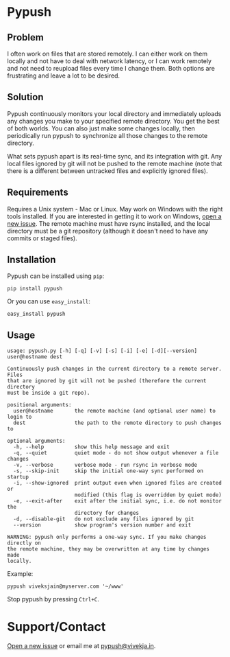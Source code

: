 Pypush
======

Problem
-------
I often work on files that are stored remotely. I can either work on them
locally and not have to deal with network latency, or I can work remotely and
not need to reupload files every time I change them. Both options are
frustrating and leave a lot to be desired.

Solution
--------
Pypush continuously monitors your local directory and immediately uploads any
changes you make to your specified remote directory. You get the best of both
worlds. You can also just make some changes locally, then periodically run
pypush to synchronize all those changes to the remote directory.

What sets pypush apart is its real-time sync, and its integration with git. Any
local files ignored by git will not be pushed to the remote machine (note that
there is a different between untracked files and explicitly ignored files).

Requirements
------------
Requires a Unix system - Mac or Linux. May work on Windows with the right tools
installed. If you are interested in getting it to work on Windows, [open a new
issue](https://github.com/viveksjain/pypush/issues/new). The remote machine must
have rsync installed, and the local directory must be a git repository (although
it doesn't need to have any commits or staged files).

Installation
------------
Pypush can be installed using `pip`:

    pip install pypush

Or you can use `easy_install`:

    easy_install pypush

Usage
-----
```
usage: pypush.py [-h] [-q] [-v] [-s] [-i] [-e] [-d][--version] user@hostname dest

Continuously push changes in the current directory to a remote server. Files
that are ignored by git will not be pushed (therefore the current directory
must be inside a git repo).

positional arguments:
  user@hostname       the remote machine (and optional user name) to login to
  dest                the path to the remote directory to push changes to

optional arguments:
  -h, --help          show this help message and exit
  -q, --quiet         quiet mode - do not show output whenever a file changes
  -v, --verbose       verbose mode - run rsync in verbose mode
  -s, --skip-init     skip the initial one-way sync performed on startup
  -i, --show-ignored  print output even when ignored files are created or
                      modified (this flag is overridden by quiet mode)
  -e, --exit-after    exit after the initial sync, i.e. do not monitor the
                      directory for changes
  -d, --disable-git   do not exclude any files ignored by git
  --version           show program's version number and exit

WARNING: pypush only performs a one-way sync. If you make changes directly on
the remote machine, they may be overwritten at any time by changes made
locally.
```

Example:

	pypush viveksjain@myserver.com '~/www'

Stop pypush by pressing `Ctrl+C`.

Support/Contact
===============
[Open a new issue](https://github.com/viveksjain/pypush/issues/new) or email me
at [pypush@vivekja.in](mailto:pypush@vivekja.in).